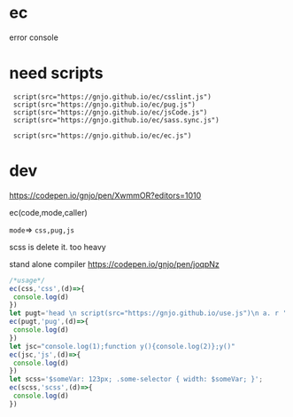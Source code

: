 # ec
error console


# need scripts
```
 script(src="https://gnjo.github.io/ec/csslint.js")
 script(src="https://gnjo.github.io/ec/pug.js")
 script(src="https://gnjo.github.io/ec/jsCode.js")
 script(src="https://gnjo.github.io/ec/sass.sync.js") 
 
 script(src="https://gnjo.github.io/ec/ec.js") 
```

# dev
https://codepen.io/gnjo/pen/XwmmOR?editors=1010



ec(code,mode,caller)

```mode```=> ```css,pug,js```

scss is delete it. too heavy

stand alone compiler
https://codepen.io/gnjo/pen/joqpNz

```js
/*usage*/
ec(css,'css',(d)=>{
 console.log(d)
})
let pugt='head \n script(src="https://gnjo.github.io/use.js")\n a. r '
ec(pugt,'pug',(d)=>{
 console.log(d)
})
let jsc="console.log(1);function y(){console.log(2)};y()"
ec(jsc,'js',(d)=>{
 console.log(d)
})
let scss='$someVar: 123px; .some-selector { width: $someVar; }';
ec(scss,'scss',(d)=>{
 console.log(d)
})
```

